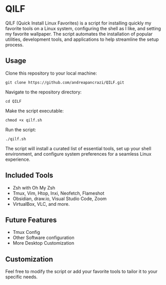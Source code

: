 # QILF

QILF (Quick Install Linux Favorites) is a script for installing quickly my favorite tools on a Linux system, configuring the shell as I like, and setting my favorite wallpaper. The script automates the installation of popular utilities, development tools, and applications to help streamline the setup process.
  
## Usage

Clone this repository to your local machine:
```
git clone https://github.com/andreapancrazi/QILF.git
```

Navigate to the repository directory:
```
cd QILF
```

Make the script executable:
```
chmod +x qilf.sh
```

Run the script:
```
./qilf.sh
```

The script will install a curated list of essential tools, set up your shell environment, and configure system preferences for a seamless Linux experience.

## Included Tools

- Zsh with Oh My Zsh
- Tmux, Vim, Htop, Inxi, Neofetch, Flameshot
- Obsidian, draw.io, Visual Studio Code, Zoom
- VirtualBox, VLC, and more.

## Future Features
- Tmux Config
- Other Software configuration
- More Desktop Customization

## Customization

Feel free to modify the script or add your favorite tools to tailor it to your specific needs.


